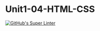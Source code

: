 # Unit1-04-HTML-CSS
[![GitHub's Super Linter](https://github.com/ICS20-Programming-Angelo-Pintilie/Unit1-04-HTML-CSS/workflows/GitHub's%20Super%20Linter/badge.svg)](https://github.com/ICS20-Programming-Angelo-Pintilie/Unit1-04-HTML-CSS/actions)
